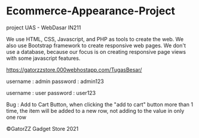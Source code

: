 # Ecommerce-Appearance-Project
project UAS - WebDasar IN211

We use HTML, CSS, Javascript, and PHP as tools to create the web.
We also use Bootstrap framework to create responsive web pages.
We don't use a database, because our focus is on creating responsive page views with some javascript features.

https://gatorzzstore.000webhostapp.com/TugasBesar/

username : admin
password : admin123

username : user
password : user123

Bug : Add to Cart Button, when clicking the "add to cart" button more than 1 time, the item will be added to a new row, not adding to the value in only one row

©GatorZZ Gadget Store 2021
